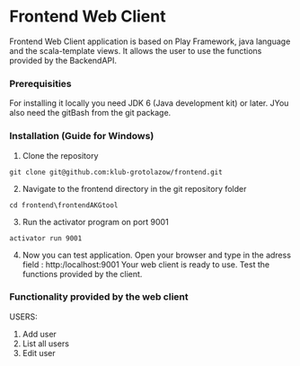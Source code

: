 # Frontend Web Client

Frontend Web Client application is based on Play Framework, java language and the scala-template views. It allows the user to use the functions provided by the BackendAPI.

### Prerequisities
For installing it locally you need JDK 6 (Java development kit) or later. JYou also need the gitBash from the git package.


### Installation (Guide for Windows)

1. Clone the repository
```
git clone git@github.com:klub-grotolazow/frontend.git
```
2. Navigate to the frontend directory in the git repository folder
```
cd frontend\frontendAKGtool
```
3. Run the activator program on port 9001
```
activator run 9001
```
4. Now you can test application.
Open your browser and type in the adress field : http:/localhost:9001
Your web client is ready to use. Test the functions provided by the client.


### Functionality provided by the web client

USERS:  
1. Add user
2. List all users
3. Edit user 




